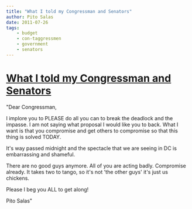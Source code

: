 ```yaml
---
title: "What I told my Congressman and Senators"
author: Pito Salas
date: 2011-07-26
tags:
    - budget
    - con-taggressmen
    - government
    - senators
---
```

# [What I told my Congressman and Senators](None)




"Dear Congressman,

I implore you to PLEASE do all you can to break the deadlock and the impasse.
I am not saying what proposal I would like you to back. What I want is that
you compromise and get others to compromise so that this thing is solved
TODAY.

It's way passed midnight and the spectacle that we are seeing in DC is
embarrassing and shameful.

There are no good guys anymore. All of you are acting badly. Compromise
already. It takes two to tango, so it's not 'the other guys' it's just us
chickens.

Please I beg you ALL to get along!

Pito Salas"


